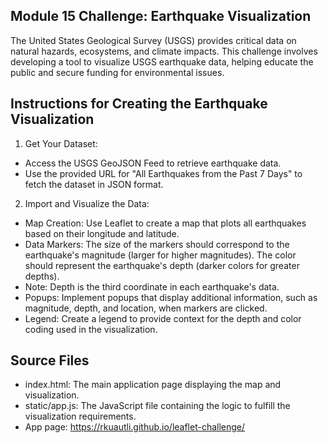 ## Module 15 Challenge: Earthquake Visualization

The United States Geological Survey (USGS) provides critical data on natural hazards, ecosystems, and climate impacts. This challenge involves developing a tool to visualize USGS earthquake data, helping educate the public and secure funding for environmental issues.

## Instructions for Creating the Earthquake Visualization

1. Get Your Dataset:
- Access the USGS GeoJSON Feed to retrieve earthquake data.
- Use the provided URL for "All Earthquakes from the Past 7 Days" to fetch the dataset in JSON format.
2. Import and Visualize the Data:
- Map Creation: Use Leaflet to create a map that plots all earthquakes based on their longitude and latitude.
- Data Markers: The size of the markers should correspond to the earthquake's magnitude (larger for higher magnitudes).
The color should represent the earthquake's depth (darker colors for greater depths).
- Note: Depth is the third coordinate in each earthquake's data.
- Popups: Implement popups that display additional information, such as magnitude, depth, and location, when markers are clicked.
- Legend: Create a legend to provide context for the depth and color coding used in the visualization.

## Source Files

- index.html: The main application page displaying the map and visualization.
- static/app.js: The JavaScript file containing the logic to fulfill the visualization requirements.
- App page: https://rkuautli.github.io/leaflet-challenge/
